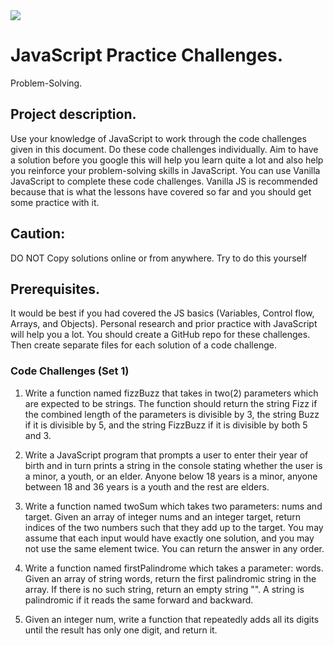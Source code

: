 <img src="https://docs.google.com/document/d/1HquW6VEVDmmwJw0ZluXN51lc4QBAl2OSjhSSx8UHm7A/edit#heading=h.kvwrojyrr903" />





 # JavaScript Practice Challenges.

Problem-Solving.


## Project description.
Use your knowledge of JavaScript to work through the code challenges given in this document. Do these code challenges individually. Aim to have a solution before you google this will help you learn quite a lot and also help you reinforce your problem-solving skills in JavaScript.
You can use Vanilla JavaScript to complete these code challenges. Vanilla JS is recommended because that is what the lessons have covered so far and you should get some practice with it. 


## Caution:
DO NOT Copy solutions online or from anywhere. 
Try to do this yourself 

## Prerequisites.
It would be best if you had covered the JS basics (Variables, Control flow, Arrays, and Objects).
Personal research and prior practice with JavaScript will help you a lot.
You should create a GitHub repo for these challenges. Then create separate files for each solution of a code challenge.



### Code Challenges (Set 1)

1. Write a function named fizzBuzz that takes in two(2) parameters which are expected to be strings. The function should return the string Fizz if the combined length of the parameters is divisible by 3, the string Buzz if it is divisible by 5, and the string FizzBuzz if it is divisible by both 5 and 3.

2. Write a JavaScript program that prompts a user to enter their year of birth and in turn prints a string in the console stating whether the user is a minor, a youth, or an elder.  Anyone below 18 years is a minor, anyone between 18 and 36 years is a youth and the rest are elders.

3. Write a function named twoSum which takes two parameters: nums and target. Given an array of integer nums and an integer target, return indices of the two numbers such that they add up to the target. You may assume that each input would have exactly one solution, and you may not use the same element twice.
You can return the answer in any order.

4. Write a function named firstPalindrome which takes a parameter: words. Given an array of string words, return the first palindromic string in the array. If there is no such string, return an empty string "".
A string is palindromic if it reads the same forward and backward.

5. Given an integer num, write a function that repeatedly adds all its digits until the result has only one digit, and return it.



